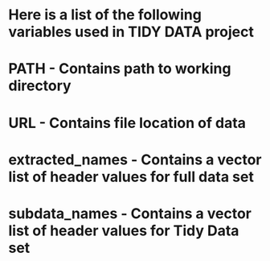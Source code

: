 # Here is a list of the following variables used in TIDY DATA project

# PATH - Contains path to working directory
# URL - Contains file location of data
# extracted_names - Contains a vector list of header values for full data set
# subdata_names - Contains a vector list of header values for Tidy Data set

